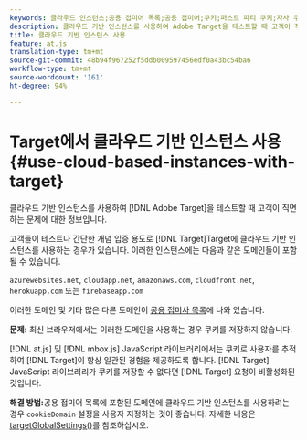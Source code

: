 ```yaml
---
keywords: 클라우드 인스턴스;공용 접미어 목록;공용 접미어;쿠키;퍼스트 파티 쿠키;자사 쿠키;azurewebsites.net;cloudapp.net;amazonaws.com;cloudfront.net;herokuapp.com;firebaseapp.com;targetGlobalSettings;cookieDomain
description: 클라우드 기반 인스턴스를 사용하여 Adobe Target을 테스트할 때 고객이 직면하는 문제에 대한 정보입니다.
title: 클라우드 기반 인스턴스 사용
feature: at.js
translation-type: tm+mt
source-git-commit: 48b94f967252f5ddb009597456edf0a43bc54ba6
workflow-type: tm+mt
source-wordcount: '161'
ht-degree: 94%

---
```



# Target에서 클라우드 기반 인스턴스 사용{#use-cloud-based-instances-with-target}

클라우드 기반 인스턴스를 사용하여 [!DNL Adobe Target]을 테스트할 때 고객이 직면하는 문제에 대한 정보입니다.

 고객들이 테스트나 간단한 개념 입증 용도로 [!DNL Target]Target에 클라우드 기반 인스턴스를 사용하는 경우가 있습니다. 이러한 인스턴스에는 다음과 같은 도메인들이 포함될 수 있습니다.

`azurewebsites.net`, `cloudapp.net`, `amazonaws.com`, `cloudfront.net`, `herokuapp.com` 또는 `firebaseapp.com`

이러한 도메인 및 기타 많은 다른 도메인이 [공용 접미사 목록](https://publicsuffix.org/list/public_suffix_list.dat)에 나와 있습니다.

**문제:** 최신 브라우저에서는 이러한 도메인을 사용하는 경우 쿠키를 저장하지 않습니다.

[!DNL at.js] 및 [!DNL mbox.js] JavaScript 라이브러리에서는 쿠키로 사용자를 추적하여 [!DNL Target]이 항상 일관된 경험을 제공하도록 합니다. [!DNL Target] JavaScript 라이브러리가 쿠키를 저장할 수 없다면 [!DNL Target] 요청이 비활성화된 것입니다.

**해결 방법:**&#x200B;공용 접미어 목록에 포함된 도메인에 클라우드 기반 인스턴스를 사용하려는 경우 `cookieDomain` 설정을 사용자 지정하는 것이 좋습니다. 자세한 내용은 [targetGlobalSettings()](/help/c-implementing-target/c-implementing-target-for-client-side-web/targetgobalsettings.md)를 참조하십시오.
